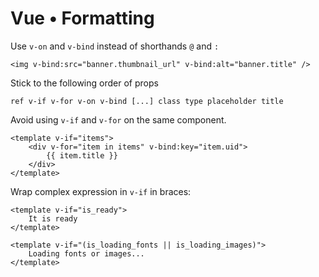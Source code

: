 # Vue • Formatting

Use `v-on` and `v-bind` instead of shorthands `@` and `:`

    <img v-bind:src="banner.thumbnail_url" v-bind:alt="banner.title" />

Stick to the following order of props

    ref v-if v-for v-on v-bind [...] class type placeholder title

Avoid using `v-if` and `v-for` on the same component.

    <template v-if="items">
        <div v-for="item in items" v-bind:key="item.uid">
            {{ item.title }}
        </div>
    </template>

Wrap complex expression in `v-if` in braces:

    <template v-if="is_ready">
        It is ready
    </template>

    <template v-if="(is_loading_fonts || is_loading_images)">
        Loading fonts or images...
    </template>
